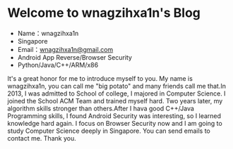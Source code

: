 # Welcome to wnagzihxa1n's Blog

- Name：wnagzihxa1n
- Singapore
- Email：wnagzihxa1n@gmail.com
- Android App Reverse/Browser Security
- Python/Java/C++/ARM/x86

It's a great honor for me to introduce myself to you. My name is wnagzihxa1n, you can call me "big potato" and many friends call me that.In 2013, I was admitted to School of college, I majored in Computer Science. I joined the School ACM Team and trained myself hard. Two years later, my algorithm skills stronger than others.After I hava good C++/Java Programming skills,  I found Android Security was interesting, so I learned knowledge hard again. I focus on Browser Security now and I am going to study Computer Science deeply in Singapore. You can send emails to contact me. Thank you.